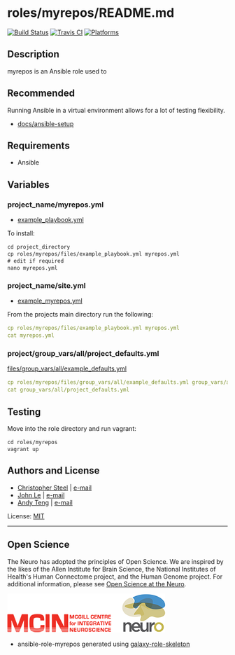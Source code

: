 # roles/myrepos/README.md

[![Build Status](https://travis-ci.org/cjsteel/myrepos.svg?branch=master)](https://travis-ci.org/cjsteel/myrepos)
[![Travis CI](http://img.shields.io/travis/csteel/myrepos/default.svg?style=flat)](http://travis-ci.org/csteel/myrepos/default)
[![Platforms](http://img.shields.io/badge/platforms-debian%20/%20ubuntu-lightgrey.svg?style=flat)](#)

## Description

myrepos is an Ansible role used to  

## Recommended

Running Ansible in a virtual environment allows for a lot of testing flexibility.

* [docs/ansible-setup](docs/ansible-setup.md)

## Requirements

* Ansible

## Variables

### project_name/myrepos.yml

* [example_playbook.yml](files/example_playbook.yml)

To install:

```shell
cd project_directory
cp roles/myrepos/files/example_playbook.yml myrepos.yml
# edit if required
nano myrepos.yml
```

### project_name/site.yml

* [example_myrepos.yml](files/example_site.yml)

From the projects main directory run the following:

```yaml
cp roles/myrepos/files/example_playbook.yml myrepos.yml
cat myrepos.yml
```

### project/group_vars/all/project_defaults.yml

[files/group_vars/all/example_defaults.yml](files/group_vars/all/example_defaults.yml)

```yaml
cp roles/myrepos/files/group_vars/all/example_defaults.yml group_vars/all/project_defaults.yml
cat group_vars/all/project_defaults.yml
```

## Testing

Move into the role directory and run vagrant:

```shell
cd roles/myrepos
vagrant up
```

## Authors and License

- [Christopher Steel](http://mcin-cnim.ca/) | [e-mail](mailto:christopher.steel@mcgill.ca)
- [John Le](http://mcin-cnim.ca/) | [e-mail](mailto:john.le@mcgill.ca)
- [Andy Teng](http://mcin-cnim.ca/) | [e-mail](xiaoqiu.teng@mcgill.ca)

License: [MIT](https://tldrlegal.com/license/mit-license)

***
## Open Science

The Neuro has adopted the principles of Open Science. We are inspired by the likes of the Allen Institute for Brain Science, the National Institutes of Health's Human Connectome project, and the Human Genome project. For additional information, please see [Open Science at the Neuro](https://www.mcgill.ca/neuro/open-science-0).

![neuro](imgs/mcin-neuro-logo.png)

  

* ansible-role-myrepos generated using [galaxy-role-skeleton](https://github.com/cjsteel/galaxy-role-skeleton)

